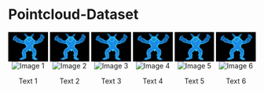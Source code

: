 # Pointcloud-Dataset
<div style="display: flex; justify-content: space-between; align-items: center; flex-wrap: wrap;">

<img src="https://github.com/LixiangZhao98/asset/blob/master/Project/PointCloud-Visualization-Tool/pic/Armadillo_ply.png" alt="Image 1" style="width: 16%;"/>
<img src="https://github.com/LixiangZhao98/asset/blob/master/Project/PointCloud-Visualization-Tool/pic/Armadillo_ply.png" alt="Image 2" style="width: 16%;"/>
<img src="https://github.com/LixiangZhao98/asset/blob/master/Project/PointCloud-Visualization-Tool/pic/Armadillo_ply.png" alt="Image 3" style="width: 16%;"/>
<img src="https://github.com/LixiangZhao98/asset/blob/master/Project/PointCloud-Visualization-Tool/pic/Armadillo_ply.png" alt="Image 4" style="width: 16%;"/>
<img src="https://github.com/LixiangZhao98/asset/blob/master/Project/PointCloud-Visualization-Tool/pic/Armadillo_ply.png" alt="Image 5" style="width: 16%;"/>
<img src="https://github.com/LixiangZhao98/asset/blob/master/Project/PointCloud-Visualization-Tool/pic/Armadillo_ply.png" alt="Image 6" style="width: 16%;"/>

</div>

<div style="display: flex; justify-content: space-between; align-items: center;">

  <div style="text-align: center; width: 16%;">
    <img src="image1_url" alt="Image 1" style="width: 100%;"/>
    <p>Text 1</p>
  </div>

  <div style="text-align: center; width: 16%;">
    <img src="image2_url" alt="Image 2" style="width: 100%;"/>
    <p>Text 2</p>
  </div>

  <div style="text-align: center; width: 16%;">
    <img src="image3_url" alt="Image 3" style="width: 100%;"/>
    <p>Text 3</p>
  </div>

  <div style="text-align: center; width: 16%;">
    <img src="image4_url" alt="Image 4" style="width: 100%;"/>
    <p>Text 4</p>
  </div>

  <div style="text-align: center; width: 16%;">
    <img src="image5_url" alt="Image 5" style="width: 100%;"/>
    <p>Text 5</p>
  </div>

  <div style="text-align: center; width: 16%;">
    <img src="image6_url" alt="Image 6" style="width: 100%;"/>
    <p>Text 6</p>
  </div>

</div>


